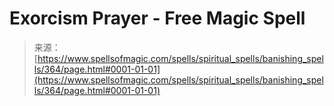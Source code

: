 <!--yml
category: 未分类
date: 2024-06-12 18:33:02
-->

# Exorcism Prayer - Free Magic Spell

> 来源：[https://www.spellsofmagic.com/spells/spiritual_spells/banishing_spells/364/page.html#0001-01-01](https://www.spellsofmagic.com/spells/spiritual_spells/banishing_spells/364/page.html#0001-01-01)